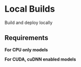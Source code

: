 # Local Builds

Build and deploy locally

## Requirements

**For CPU only models**

**For CUDA, cuDNN enabled models**